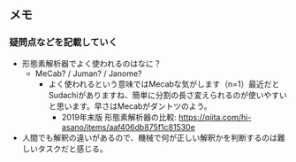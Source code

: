 ## メモ
### 疑問点などを記載していく


- 形態素解析器でよく使われるのはなに？
	- MeCab? / Juman? / Janome?
		- よく使われるという意味ではMecabな気がします（n=1）最近だとSudachiがありますね、簡単に分割の長さ変えられるのが使いやすいと思います。早さはMecabがダントツのよう。
			- 2019年末版 形態素解析器の比較: https://qiita.com/hi-asano/items/aaf406db875f1c81530e
- 人間でも解釈の違いがあるので、機械で何が正しい解釈かを判断するのは難しいタスクだと感じる。
